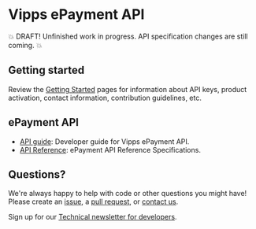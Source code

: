 <!-- START_METADATA
---
title: Introduction
sidebar_position: 1
hide_table_of_contents: true
---
END_METADATA -->

# Vipps ePayment API

💥 DRAFT! Unfinished work in progress. API specification changes are still coming. 💥

## Getting started

Review the
[Getting Started](https://github.com/vippsas/vipps-developers/blob/master/vipps-getting-started.md)
pages for information about API keys, product activation, contact information, contribution guidelines, etc.

## ePayment API

* [API guide](docs/api/Getting-Started.md): Developer guide for Vipps ePayment API.
* [API Reference](https://vippsas.github.io/vipps-developer-docs/api/epayment): ePayment API Reference Specifications.

## Questions?

We're always happy to help with code or other questions you might have!
Please create an [issue](https://github.com/vippsas/vipps-epayment-api/issues),
a [pull request](https://github.com/vippsas/vipps-epayment-api/pulls),
or [contact us](https://github.com/vippsas/vipps-developers/blob/master/contact.md).

Sign up for our [Technical newsletter for developers](https://github.com/vippsas/vipps-developers/tree/master/newsletters).
